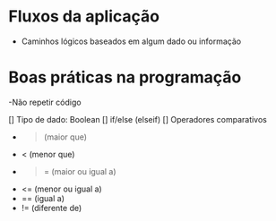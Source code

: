 # Fluxos da aplicação

- Caminhos lógicos baseados em algum dado ou informação

# Boas práticas na programação

-Não repetir código

[] Tipo de dado: Boolean
[] if/else (elseif)
[] Operadores comparativos

- > (maior que)
- < (menor que)
- > = (maior ou igual a)
- <= (menor ou igual a)
- == (igual a)
- != (diferente de)
